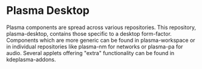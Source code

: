# Plasma Desktop

Plasma components are spread across various repositories. This repository, plasma-desktop, contains those specific to a desktop form-factor. Components which are more generic can be found in plasma-workspace or in individual repositories like plasma-nm for networks or plasma-pa for audio. Several applets offering "extra" functionality can be found in kdeplasma-addons.

